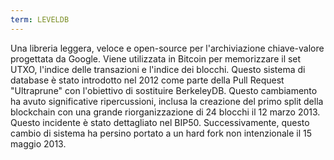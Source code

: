 ```yaml
---
term: LEVELDB
---
```


Una libreria leggera, veloce e open-source per l'archiviazione chiave-valore progettata da Google. Viene utilizzata in Bitcoin per memorizzare il set UTXO, l'indice delle transazioni e l'indice dei blocchi. Questo sistema di database è stato introdotto nel 2012 come parte della Pull Request "Ultraprune" con l'obiettivo di sostituire BerkeleyDB. Questo cambiamento ha avuto significative ripercussioni, inclusa la creazione del primo split della blockchain con una grande riorganizzazione di 24 blocchi il 12 marzo 2013. Questo incidente è stato dettagliato nel BIP50. Successivamente, questo cambio di sistema ha persino portato a un hard fork non intenzionale il 15 maggio 2013.